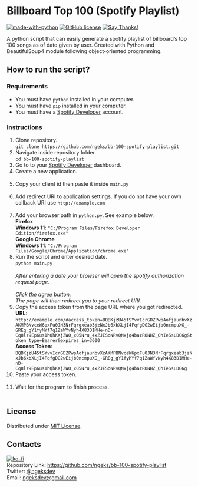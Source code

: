 <h1 class="code-line" data-line-start=0 data-line-end=1 ><a id="Billboard_Top_100_Spotify_Playlist_0"></a>Billboard Top 100 (Spotify Playlist)</h1>
<p class="has-line-data" data-line-start="1" data-line-end="2"><a href="https://www.python.org/"><img src="https://img.shields.io/badge/Made%20with-Python-1f425f.svg" alt="made-with-python"></a> <a href="https://github.com/Naereen/StrapDown.js/blob/master/LICENSE"><img src="https://badgen.net/github/license/Naereen/Strapdown.js" alt="GitHub license"></a> <a href="https://saythanks.io/to/ngeksdev"><img src="https://img.shields.io/badge/Say%20Thanks-!-1EAEDB.svg" alt="Say Thanks!"></a></p>
<p class="has-line-data" data-line-start="3" data-line-end="4">A python script that can easily generate a spotify playlist of billboard’s top 100 songs as of date given by user. Created with Python and BeautifulSoup4 module following object-oriented programming.</p>
<h2 class="code-line" data-line-start=5 data-line-end=6 ><a id="How_to_run_the_script_5"></a>How to run the script?</h2>
<h3 class="code-line" data-line-start=6 data-line-end=7 ><a id="Requirements_6"></a>Requirements</h3>
<ul>
<li class="has-line-data" data-line-start="7" data-line-end="8">You must have <code>python</code> installed in your computer.</li>
<li class="has-line-data" data-line-start="8" data-line-end="9">You must have <code>pip</code> installed in your computer.</li>
<li class="has-line-data" data-line-start="9" data-line-end="11">You must have a <a href="https://developer.spotify.com/">Spotify Developer</a> account.</li>
</ul>
<h3 class="code-line" data-line-start=11 data-line-end=12 ><a id="Instructions_11"></a>Instructions</h3>
<ol>
<li class="has-line-data" data-line-start="12" data-line-end="14">Clone repository.<br>
<code>git clone https://github.com/ngeks/bb-100-spotify-playlist.git</code></li>
<li class="has-line-data" data-line-start="14" data-line-end="16">Navigate inside repository folder.<br>
<code>cd bb-100-spotify-playlist</code></li>
<li class="has-line-data" data-line-start="16" data-line-end="17">Go to to your <a href="https://developer.spotify.com/">Spotify Developer</a> dashboard.</li>
<li class="has-line-data" data-line-start="17" data-line-end="19">Create a new application.<br>
<img src="https://i.imgur.com/ykIQwT0.png" alt=""></li>
<li class="has-line-data" data-line-start="19" data-line-end="21">Copy your client id then paste it inside <code>main.py</code><br>
<img src="https://i.imgur.com/MScJCzZ.png" alt=""></li>
<li class="has-line-data" data-line-start="21" data-line-end="23">Add redirect URI to application settings. If you do not have your own callback URI use <code>http://example.com</code><br>
<img src="https://i.imgur.com/G3hW9mP.png" alt=""></li>
<li class="has-line-data" data-line-start="23" data-line-end="28">Add your browser path in <code>python.py</code>. See example below.<br>
<strong>Firefox</strong><br>
<strong>Windows 11</strong>: <code>&quot;C:/Program Files/Firefox Developer Edition/firefox.exe&quot;</code><br>
<strong>Google Chrome</strong><br>
<strong>Windows 11</strong>: <code>&quot;C:/Program Files/Google/Chrome/Application/chrome.exe&quot;</code></li>
<li class="has-line-data" data-line-start="28" data-line-end="35">Run the script and enter desired date.<br>
<code>python main.py</code><br>
<img src="https://i.imgur.com/1fcV3E1.png" alt=""><br>
<em>After entering a date your browser will open the spotify authorization request page.</em><br>
<img src="https://i.imgur.com/XiyJW6N.png" alt=""><br>
<em>Click the agree button.</em><br>
<em>The page will then redirect you to your redirect URI.</em></li>
<li class="has-line-data" data-line-start="35" data-line-end="38">Copy the access token from the page URL where you got redirected.<br>
<strong>URL</strong>: <code>http://example.com/#access_token=BQBKjzU45tSYvvIcrGDZPwpAofjaunbvXzAKMPBNvceW6pxFu0JN3NrFqrgxeab3jzNxJb6xbXLjI4FqfgDG2wEijb0ncmpuXG_-GREg_gY1fyMYf7q1ZaWYvNyh4X83DIMHe-nD-Cq8lz9Ep6us1hQhKXjZWO_x05Nru_4xZJESoNRvQNxjq4bazRONHZ_QhIeSsLDG6g&amp;token_type=Bearer&amp;expires_in=3600</code><br>
<strong>Access Token</strong>: <code>BQBKjzU45tSYvvIcrGDZPwpAofjaunbvXzAKMPBNvceW6pxFu0JN3NrFqrgxeab3jzNxJb6xbXLjI4FqfgDG2wEijb0ncmpuXG_-GREg_gY1fyMYf7q1ZaWYvNyh4X83DIMHe-nD-Cq8lz9Ep6us1hQhKXjZWO_x05Nru_4xZJESoNRvQNxjq4bazRONHZ_QhIeSsLDG6g</code></li>
<li class="has-line-data" data-line-start="38" data-line-end="40">Paste your access token.<br>
<img src="https://i.imgur.com/cyKv34h.png" alt=""></li>
<li class="has-line-data" data-line-start="40" data-line-end="43">Wait for the program to finish process.<br>
<img src="https://i.imgur.com/emNCpVv.gif" alt=""></li>
</ol>
<h2 class="code-line" data-line-start=43 data-line-end=44 ><a id="License_43"></a>License</h2>
<p class="has-line-data" data-line-start="44" data-line-end="45">Distributed under <a href="https://github.com/ngeks/bb-100-spotify-playlist/blob/main/LICENSE">MIT License</a>.</p>
<h2 class="code-line" data-line-start=46 data-line-end=47 ><a id="Contacts_46"></a>Contacts</h2>
<p class="has-line-data" data-line-start="47" data-line-end="51"><a href="https://ko-fi.com/V7V57APFI"><img src="https://ko-fi.com/img/githubbutton_sm.svg" alt="ko-fi"></a><br>
Repository Link: <a href="https://github.com/ngeks/bb-100-spotify-playlist">https://github.com/ngeks/bb-100-spotify-playlist</a><br>
Twitter: <a href="https://twitter.com/ngeksdev">@ngeksdev</a><br>
Email: <a href="mailto:ngeksdev@gmail.com">ngeksdev@gmail.com</a></p>